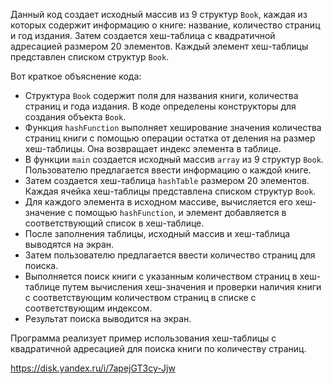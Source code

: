 Данный код создает исходный массив из 9 структур `Book`, каждая из которых содержит информацию о книге: название, количество страниц и год издания. Затем создается хеш-таблица с квадратичной адресацией размером 20 элементов. Каждый элемент хеш-таблицы представлен списком структур `Book`.

Вот краткое объяснение кода:

- Структура `Book` содержит поля для названия книги, количества страниц и года издания. В коде определены конструкторы для создания объекта `Book`.
- Функция `hashFunction` выполняет хеширование значения количества страниц книги с помощью операции остатка от деления на размер хеш-таблицы. Она возвращает индекс элемента в таблице.
- В функции `main` создается исходный массив `array` из 9 структур `Book`. Пользователю предлагается ввести информацию о каждой книге.
- Затем создается хеш-таблица `hashTable` размером 20 элементов. Каждая ячейка хеш-таблицы представлена списком структур `Book`.
- Для каждого элемента в исходном массиве, вычисляется его хеш-значение с помощью `hashFunction`, и элемент добавляется в соответствующий список в хеш-таблице.
- После заполнения таблицы, исходный массив и хеш-таблица выводятся на экран.
- Затем пользователю предлагается ввести количество страниц для поиска.
- Выполняется поиск книги с указанным количеством страниц в хеш-таблице путем вычисления хеш-значения и проверки наличия книги с соответствующим количеством страниц в списке с соответствующим индексом.
- Результат поиска выводится на экран.

Программа реализует пример использования хеш-таблицы с квадратичной адресацией для поиска книги по количеству страниц.

https://disk.yandex.ru/i/7apejGT3cy-Jjw
